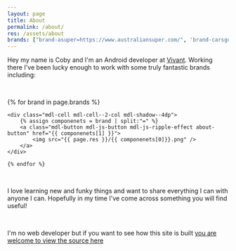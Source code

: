 ```yaml
---
layout: page
title: About
permalink: /about/
res: /assets/about
brands: ["brand-asuper=https://www.australiansuper.com/", 'brand-carsguide=http://www.carsguide.com.au/', 'brand-commbank=https://www.commbank.com.au/', 'brand-corelogic=http://www.corelogic.com.au/', "brand-nhds=http://www.homedoctor.com.au/", 'brand-paypal=https://www.paypal.com/', 'brand-quantas=http://www.qantas.com.au/', 'brand-tedx=http://tedxsydney.com/', 'brand-telstra=https://www.telstra.com.au/']
---
```


Hey my name is Coby and I'm an Android developer at [Vivant][Vivant]. Working there I've been lucky enough to work with some truly fantastic brands including:

&nbsp;  

<div class="mdl-grid about-grid">
	{% for brand in page.brands %}

	<div class="mdl-cell mdl-cell--2-col mdl-shadow--4dp">
		{% assign componenets = brand | split:"=" %}
		<a class="mdl-button mdl-js-button mdl-js-ripple-effect about-button" href="{{ componenets[1] }}">
			<img src="{{ page.res }}/{{ componenets[0]}}.png" />
		</a>
	</div>

	{% endfor %}
</div>

&nbsp;

I love learning new and funky things and want to share everything I can with anyone I can. Hopefully in my time I've come across something you will find useful!

&nbsp;

I'm no web developer but if you want to see how this site is built [you are welcome to view the source here][Github Blog]


[Vivant]: http://vivant.com.au/
[Github Blog]: https://github.com/cplain/cplain.github.io